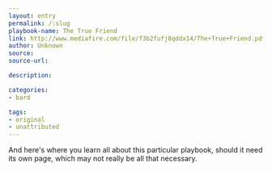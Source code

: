 ```yaml
---
layout: entry
permalink: /:slug
playbook-name: The True Friend
link: http://www.mediafire.com/file/f3b2fufj8qddx14/The+True+Friend.pdf
author: Unknown
source:
source-url:

description:

categories:
- bard

tags:
- original
- unattributed
---
```


And here's where you learn all about this particular playbook, should it need its own page, which may not really be all that necessary.
